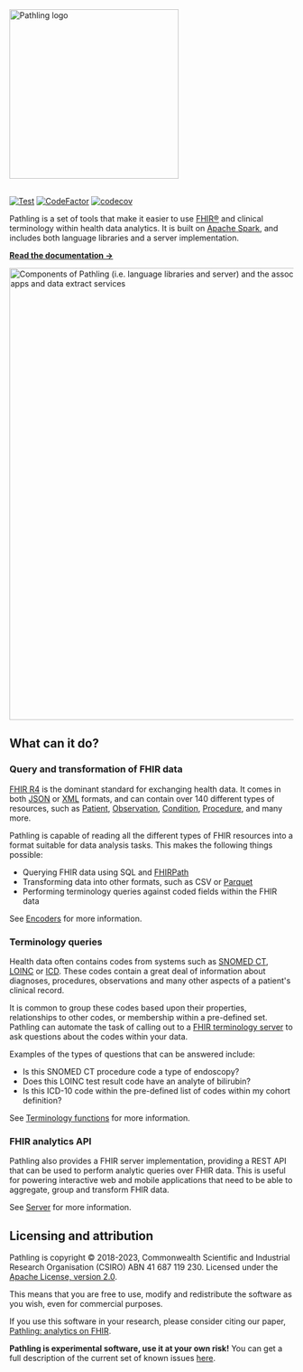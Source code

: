 <a href="https://pathling.csiro.au">
<picture>
  <source srcset="https://raw.githubusercontent.com/aehrc/pathling/main/media/logo-colour-tight-dark.svg" media="(prefers-color-scheme: dark)"/>
  <img src="https://raw.githubusercontent.com/aehrc/pathling/main/media/logo-colour-detail-tight.svg" alt="Pathling logo" width="300"/>
</picture>
</a>
<br/>
<br/>

[![Test](https://github.com/aehrc/pathling/workflows/Test/badge.svg)](https://github.com/aehrc/pathling/actions?query=workflow%3ATest) [![CodeFactor](https://www.codefactor.io/repository/github/aehrc/pathling/badge)](https://www.codefactor.io/repository/github/aehrc/pathling) [![codecov](https://codecov.io/gh/aehrc/pathling/branch/main/graph/badge.svg?token=A2RDYU05DT)](https://codecov.io/gh/aehrc/pathling)

Pathling is a set of tools that make it easier to
use [FHIR&reg;](https://hl7.org/fhir/R4) and clinical terminology within health
data analytics. It is built on [Apache Spark](https://spark.apache.org), and
includes both language libraries and a server implementation.

[**Read the documentation &rarr;**](https://pathling.csiro.au/docs)

<picture>
    <source srcset="https://raw.githubusercontent.com/aehrc/pathling/main/site/src/images/components-dark@2x.png"
            media="(prefers-color-scheme: dark) and (min-resolution: 2dppx)"/>
    <source srcset="https://raw.githubusercontent.com/aehrc/pathling/main/site/src/images/components-dark.png"
            media="(prefers-color-scheme: dark)"/>
    <source srcset="https://raw.githubusercontent.com/aehrc/pathling/main/site/src/images/components@2x.png"
            media="(prefers-color-scheme: light) and (min-resolution: 2dppx)"/>
    <img src="https://raw.githubusercontent.com/aehrc/pathling/main/site/src/images/components.png" alt="Components of Pathling (i.e. language libraries and server) and the associated use cases, including data prep, ETL, apps and data extract services" title="Components of Pathling (i.e. language libraries and server) and the associated use cases, including data prep, ETL, apps and data extract services" width="800"/>
</picture>

## What can it do?

### Query and transformation of FHIR data

[FHIR R4](https://hl7.org/fhir/R4) is the dominant standard for exchanging health
data. It comes in both [JSON](https://hl7.org/fhir/json.html)
or [XML](https://hl7.org/fhir/xml.html) formats, and can contain over 140
different types of resources, such
as [Patient](https://hl7.org/fhir/patient.html), 
[Observation](https://hl7.org/fhir/observation.html), 
[Condition](https://hl7.org/fhir/condition.html), 
[Procedure](https://hl7.org/fhir/procedure.html), and many more.

Pathling is capable of reading all the different types of FHIR resources into a
format suitable for data analysis tasks. This makes the following things
possible:

- Querying FHIR data using SQL and [FHIRPath](/docs/fhirpath)
- Transforming data into other formats, such as CSV
  or [Parquet](https://parquet.apache.org/)
- Performing terminology queries against coded fields within the FHIR data

See [Encoders](https://pathling.csiro.au/docs/libraries/encoders) for more information.

### Terminology queries

Health data often contains codes from systems such
as [SNOMED CT](https://www.snomed.org/snomed-ct/five-step-briefing), [LOINC](https://loinc.org/)
or [ICD](https://www.who.int/standards/classifications/classification-of-diseases).
These codes contain a great deal of information about diagnoses, procedures,
observations and many other aspects of a patient's clinical record.

It is common to group these codes based upon their properties, relationships to
other codes, or membership within a pre-defined set. Pathling can automate the
task of calling out to
a [FHIR terminology server](https://hl7.org/fhir/terminology-service.html) to
ask questions about the codes within your data.

Examples of the types of questions that can be answered include:

- Is this SNOMED CT procedure code a type of endoscopy?
- Does this LOINC test result code have an analyte of bilirubin?
- Is this ICD-10 code within the pre-defined list of codes within my cohort
  definition?

See [Terminology functions](https://pathling.csiro.au/docs/libraries/terminology) for more information.

### FHIR analytics API

Pathling also provides a FHIR server implementation, providing a REST API that
can be used to perform analytic queries over FHIR data. This is useful for
powering interactive web and mobile applications that need to be able to
aggregate, group and transform FHIR data.

See [Server](https://pathling.csiro.au/docs/server) for more information.

## Licensing and attribution

Pathling is copyright © 2018-2023, Commonwealth Scientific and Industrial
Research Organisation
(CSIRO) ABN 41 687 119 230. Licensed under
the [Apache License, version 2.0](https://www.apache.org/licenses/LICENSE-2.0).

This means that you are free to use, modify and redistribute the software as
you wish, even for commercial purposes.

If you use this software in your research, please consider citing our paper, 
[Pathling: analytics on FHIR](https://doi.org/10.1186/s13326-022-00277-1).

**Pathling is experimental software, use it at your own risk!** You can get a
full description of the current set of known issues 
[here](https://github.com/aehrc/pathling/issues).
